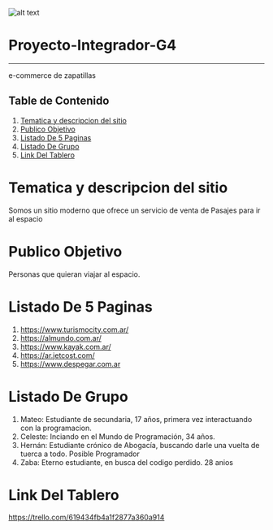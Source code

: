 ![alt text](https://www.pinterest.com.mx/pin/360991726371724354/)
# Proyecto-Integrador-G4
***
e-commerce de zapatillas
## Table de Contenido
1. [Tematica y descripcion del sitio](#Tematica-y-descripcion-del-sitio)
2. [Publico Objetivo](#Publico-Objetivo)
3. [Listado De 5 Paginas](#Listado-De-5-Paginas)
4. [Listado De Grupo](#Listado-De-Grupo)
5. [Link Del Tablero](#Link-Del-Tablero)
# Tematica y descripcion del sitio
Somos un sitio moderno que ofrece un servicio de venta de Pasajes para ir al espacio
# Publico Objetivo
Personas que quieran viajar al espacio.
# Listado De 5 Paginas
1. https://www.turismocity.com.ar/
2. https://almundo.com.ar/
3. https://www.kayak.com.ar/
4. https://ar.jetcost.com/
5. https://www.despegar.com.ar
# Listado De Grupo
1. Mateo: Estudiante de secundaria, 17 años, primera vez interactuando con la programacion.
2. Celeste: Inciando en el Mundo de Programación, 34 años.
3. Hernán: Estudiante crónico de Abogacía, buscando darle una vuelta de tuerca a todo. Posible Programador
4. Zaba: Eterno estudiante, en busca del codigo perdido. 28 anios
# Link Del Tablero
https://trello.com/619434fb4a1f2877a360a914